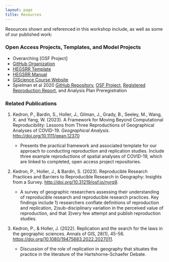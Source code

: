 ```yaml
---
layout: page
title: Resources
---
```


Resources shown and referenced in this workshop include, as well as some of our published work:

### Open Access Projects, Templates, and Model Projects
- Overarching [OSF Project]
- [GitHub Organization](https://www.github.com/HEGSRR)
- [HEGSRR Template](https://www.github.com/HEGSRR/HEGSRR-Template)
- [HEGSRR Manual](https://www.github.com/HEGSRR/HEGSRR-Manual)
- [GIScience Course Website](https://opengisci.github.io)
- Spielman et al 2020 [GitHub Repository](https://github.com/HEGSRR/RPl-Spielman-2020), [OSF Project](https://doi.org/10.17605/OSF.IO/DZPE9), [Registered Reproduction Report](https://doi.org/10.17605/OSF.IO/4S62B), and Analysis Plan Preregistration

### Related Publications
1. Kedron, P., Bardin, S., Holler, J., Gilman, J., Grady, B., Seeley, M., Wang, X. and Yang, W. (2023). A Framework for Moving Beyond Computational Reproducibility: Lessons from Three Reproductions of Geographical Analyses of COVID-19. _Geographical Analysis_. http://doi.org/10.1111/gean.12370
   - Presents the practical framework and associated template for our approach to conducting reproduction and replication studies. Include three example reproductions of spatial analyses of COVID-19, which are linked to completed, open access project repositories.

2. Kedron, P., Holler, J., & Bardin, S. (2023). Reproducible Research Practices and Barriers to Reproducible Research in Geography: Insights from a Survey. http://doi.org/10.31219/osf.io/nyrq9.
   - A survey of geographic researchers assessing their understanding of reproducible research and reproducible research practices. Key findings include 1) researchers conflate definitions of reproduction and replication, 2)sub-disciplinary variation in the perceived value of reproduction, and that 3)very few attempt and publish reproduction studies.

3. Kedron, P., & Holler, J. (2022). Replication and the search for the laws in the geographic sciences. Annals of GIS, 28(1), 45-56. https://doi.org/10.1080/19475683.2022.2027011.
   - Discussion of the role of replication in geography that situates the practice in the literature of the Hartshorne-Schaefer Debate.
